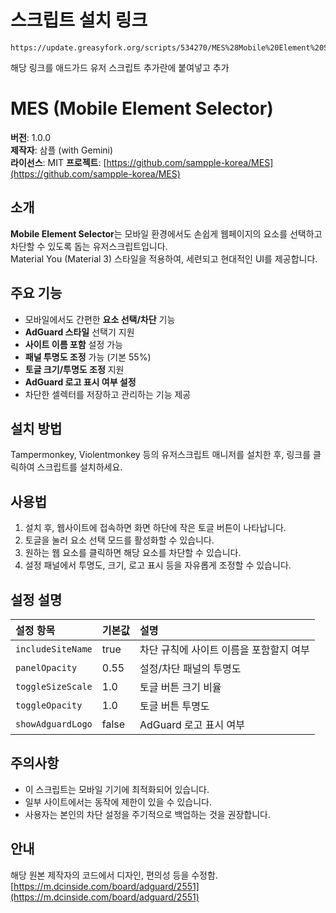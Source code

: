 # 스크립트 설치 링크
```
https://update.greasyfork.org/scripts/534270/MES%28Mobile%20Element%20Selector%29.user.js
```

해당 링크를 애드가드 유저 스크립트 추가란에 붙여넣고 추가


# MES (Mobile Element Selector)

**버전**: 1.0.0  
**제작자**: 삼플 (with Gemini)  
**라이선스**: MIT
**프로젝트**: [https://github.com/sampple-korea/MES](https://github.com/sampple-korea/MES)

## 소개
**Mobile Element Selector**는 모바일 환경에서도 손쉽게 웹페이지의 요소를 선택하고 차단할 수 있도록 돕는 유저스크립트입니다.  
Material You (Material 3) 스타일을 적용하여, 세련되고 현대적인 UI를 제공합니다.

## 주요 기능
- 모바일에서도 간편한 **요소 선택/차단** 기능
- **AdGuard 스타일** 선택기 지원
- **사이트 이름 포함** 설정 가능
- **패널 투명도 조정** 가능 (기본 55%)
- **토글 크기/투명도 조정** 지원
- **AdGuard 로고 표시 여부 설정**
- 차단한 셀렉터를 저장하고 관리하는 기능 제공

## 설치 방법
Tampermonkey, Violentmonkey 등의 유저스크립트 매니저를 설치한 후, 링크를 클릭하여 스크립트를 설치하세요.

## 사용법
1. 설치 후, 웹사이트에 접속하면 화면 하단에 작은 토글 버튼이 나타납니다.
2. 토글을 눌러 요소 선택 모드를 활성화할 수 있습니다.
3. 원하는 웹 요소를 클릭하면 해당 요소를 차단할 수 있습니다.
4. 설정 패널에서 투명도, 크기, 로고 표시 등을 자유롭게 조정할 수 있습니다.

## 설정 설명
| 설정 항목 | 기본값 | 설명 |
|:--------|:------|:----|
| `includeSiteName` | true | 차단 규칙에 사이트 이름을 포함할지 여부 |
| `panelOpacity` | 0.55 | 설정/차단 패널의 투명도 |
| `toggleSizeScale` | 1.0 | 토글 버튼 크기 비율 |
| `toggleOpacity` | 1.0 | 토글 버튼 투명도 |
| `showAdguardLogo` | false | AdGuard 로고 표시 여부 |

## 주의사항
- 이 스크립트는 모바일 기기에 최적화되어 있습니다.
- 일부 사이트에서는 동작에 제한이 있을 수 있습니다.
- 사용자는 본인의 차단 설정을 주기적으로 백업하는 것을 권장합니다.

## 안내
해당 원본 제작자의 코드에서 디자인, 편의성 등을 수정함.
[https://m.dcinside.com/board/adguard/2551](https://m.dcinside.com/board/adguard/2551)
